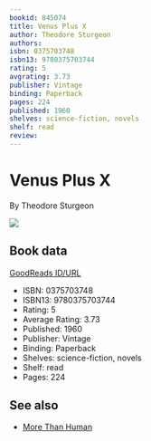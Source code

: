 ```yaml
---
bookid: 845074
title: Venus Plus X
author: Theodore Sturgeon
authors: 
isbn: 0375703748
isbn13: 9780375703744
rating: 5
avgrating: 3.73
publisher: Vintage
binding: Paperback
pages: 224
published: 1960
shelves: science-fiction, novels
shelf: read
review: 
---
```


# Venus Plus X

By Theodore Sturgeon

![](https://i.gr-assets.com/images/S/compressed.photo.goodreads.com/books/1320421366l/845074.jpg)

## Book data

[GoodReads ID/URL](https://www.goodreads.com/book/show/845074)

- ISBN: 0375703748
- ISBN13: 9780375703744
- Rating: 5
- Average Rating: 3.73
- Published: 1960
- Publisher: Vintage
- Binding: Paperback
- Shelves: science-fiction, novels
- Shelf: read
- Pages: 224


## See also

- [More Than Human](More_Than_Human.md)
